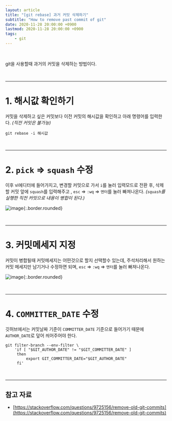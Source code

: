 ```yaml
---
layout: article
title: "[git rebase] 과거 커밋 삭제하기"
subtitle: "How to remove past commit of git"
date: 2020-11-28 20:00:00 +0900
lastmod: 2020-11-28 20:00:00 +0900
tags: 
    - git
---
```


<br>

git을 사용할때 과거의 커밋을 삭제하는 방법이다.

<br>

---

# 1. 해시값 확인하기

커밋을 삭제하고 싶은 커밋보다 이전 커밋의 해시값을 확인하고 아래 명령어를 입력한다. *(직전 커밋은 불가능)*

```
git rebase -i 해시값
```

<br>

---

# 2. `pick` => `squash` 수정

이후 vi에디터에 들어가지고, 변경할 커밋으로 가서 `i`를 눌러 입력모드로 전환 후, 삭제할 커밋 앞에 `squash`를 입력해주고 , `esc` => `:wq` => `엔터`를 눌러 빠져나온다. *(`squash`를 실행한 직전 커밋으로 내용이 병합이 된다.)*

![image](https://user-images.githubusercontent.com/59393359/100379855-fc1dd180-3058-11eb-886e-ed4f1bc266fd.png){:.border.rounded}

<br>

---

# 3. 커밋메세지 지정

커밋이 병합될때 커밋메세지는 어떤것으로 할지 선택할수 있는데, 주석처리해서 원하는 커밋 메세지만 남기거나 수정하면 되며, `esc` => `:wq` => `엔터`를 눌러 빠져나온다.

![image](https://user-images.githubusercontent.com/59393359/100380266-de9d3780-3059-11eb-8012-840fe180f44d.png){:.border.rounded}

<br>

---

# 4. `COMMITTER_DATE` 수정

깃허브에서는 커밋날짜 기준이 `COMMITTER_DATE` 기준으로 들어가기 때문에 `AUTHOR_DATE`로 덮어 씌어주어야 한다.

```
git filter-branch --env-filter \
    'if [ "$GIT_AUTHOR_DATE" != "$GIT_COMMITTER_DATE" ]
     then
         export GIT_COMMITTER_DATE="$GIT_AUTHOR_DATE"
     fi'
```

<br>

---

## 참고 자료

- [https://stackoverflow.com/questions/9725156/remove-old-git-commits](https://stackoverflow.com/questions/9725156/remove-old-git-commits)

<br><br><br><br>